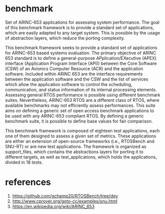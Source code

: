 # benchmark
Set of ARINC-653 applications for assessing system performance. The goal of this benchmark framework is to provide a standard set of applications, which are easily adapted to any target system. This is possible by the usage of abstraction layers, which reduce the porting complexity. 

This benchmark framework seeks to provide a standard set of applications for ARINC-653 based systems evaluation. The primary objective of ARINC 653 standard is to define a general-purpose APplication/EXecutive (APEX) interface (Application Program Interface (API)) between the Core Software (CSW) of an Avionics Computer Resource (ACR) and the application software. Included within ARINC 653 are the interface requirements between the application software and the CSW and the list of services which allow the application software to control the scheduling, communication, and status information of its internal processing elements. Assessing general RTOS performance is possible using different benchmark suites. Nevertheless, ARINC-653 RTOS are a different class of RTOS, where available benchmarks may not efficiently assess performances. This suite aims on defining a generic set of open access benchmark applications to be used with any ARINC-653 compliant RTOS. By defining a generic benchmark suite, it is possible to define base values for fair comparison.

This benchmark framework is composed of eighteen test applications, each one of them designed to assess a given set of metrics. These applications are either an extension of open-source frameworks (i.e., RTOSBench and SNU-RT) or are new test applications. The framework is organized as support_files, which contains the abstractions layers for porting it to different targets, as well as test_applications, which holds the applications, divided in 18 tests. 

# references
  1. https://github.com/gchamp20/RTOSBench/tree/dev 
  2. http://www.cprover.org/goto-cc/examples/snu.html
  3. https://en.wikipedia.org/wiki/ARINC_653
